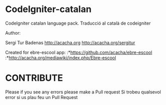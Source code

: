 CodeIgniter-catalan
===================

CodeIgniter catalan language pack. 
Traducció al català de codeigniter

Author:

Sergi Tur Badenas
http://acacha.org
http://acacha.org/sergitur

Created for ebre-escool app:
:*https://github.com/acacha/ebre-escool
:*http://acacha.org/mediawiki/index.php/Ebre-escool

CONTRIBUTE
==========

Please if you see any errors please make a Pull request
Si trobeu qualsevol error si us plau feu un Pull Request


